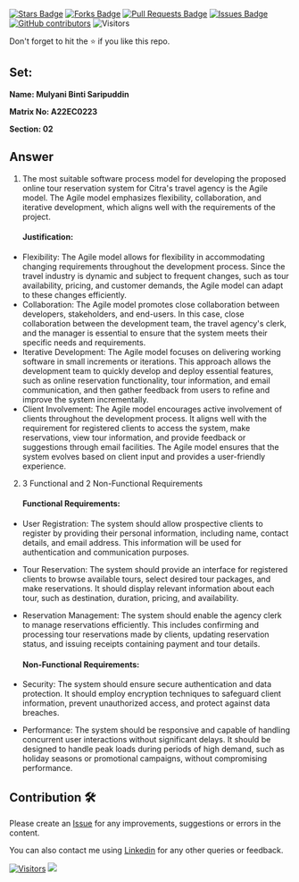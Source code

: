 <a href="https://github.com/drshahizan/learn-php/stargazers"><img src="https://img.shields.io/github/stars/drshahizan/learn-php" alt="Stars Badge"/></a>
<a href="https://github.com/drshahizan/learn-php/network/members"><img src="https://img.shields.io/github/forks/drshahizan/learn-php" alt="Forks Badge"/></a>
<a href="https://github.com/drshahizan/learn-php/pulls"><img src="https://img.shields.io/github/issues-pr/drshahizan/learn-php" alt="Pull Requests Badge"/></a>
<a href="https://github.com/drshahizan/learn-php/issues"><img src="https://img.shields.io/github/issues/drshahizan/learn-php" alt="Issues Badge"/></a>
<a href="https://github.com/drshahizan/learn-php/graphs/contributors"><img alt="GitHub contributors" src="https://img.shields.io/github/contributors/drshahizan/learn-php?color=2b9348"></a>
![Visitors](https://api.visitorbadge.io/api/visitors?path=https%3A%2F%2Fgithub.com%2Fdrshahizan%2Fsoftware-engineering&labelColor=%23d9e3f0&countColor=%23697689&style=flat)

Don't forget to hit the :star: if you like this repo.

## Set:

**Name: Mulyani Binti Saripuddin**

**Matrix No: A22EC0223**

**Section: 02**

## Answer
1. The most suitable software process model for developing the proposed online tour reservation system for Citra's travel agency is the Agile model. The Agile model emphasizes flexibility, collaboration, and iterative development, which aligns well with the requirements of the project.

   #### Justification:

- Flexibility: The Agile model allows for flexibility in accommodating changing requirements throughout the development process. Since the travel industry is dynamic and subject to frequent changes, such as tour availability, pricing, and customer demands, the Agile model can adapt to these changes efficiently.
- Collaboration: The Agile model promotes close collaboration between developers, stakeholders, and end-users. In this case, close collaboration between the development team, the travel agency's clerk, and the manager is essential to ensure that the system meets their specific needs and requirements.
- Iterative Development: The Agile model focuses on delivering working software in small increments or iterations. This approach allows the development team to quickly develop and deploy essential features, such as online reservation functionality, tour information, and email communication, and then gather feedback from users to refine and improve the system incrementally.
- Client Involvement: The Agile model encourages active involvement of clients throughout the development process. It aligns well with the requirement for registered clients to access the system, make reservations, view tour information, and provide feedback or suggestions through email facilities. The Agile model ensures that the system evolves based on client input and provides a user-friendly experience.

2. 3 Functional and 2 Non-Functional Requirements
   #### Functional Requirements:

- User Registration: The system should allow prospective clients to register by providing their personal information, including name, contact details, and email address. This information will be used for authentication and communication purposes.

- Tour Reservation: The system should provide an interface for registered clients to browse available tours, select desired tour packages, and make reservations. It should display relevant information about each tour, such as destination, duration, pricing, and availability.

- Reservation Management: The system should enable the agency clerk to manage reservations efficiently. This includes confirming and processing tour reservations made by clients, updating reservation status, and issuing receipts containing payment and tour details.

  #### Non-Functional Requirements:

- Security: The system should ensure secure authentication and data protection. It should employ encryption techniques to safeguard client information, prevent unauthorized access, and protect against data breaches.

- Performance: The system should be responsive and capable of handling concurrent user interactions without significant delays. It should be designed to handle peak loads during periods of high demand, such as holiday seasons or promotional campaigns, without compromising performance.
## Contribution 🛠️
Please create an [Issue](https://github.com/drshahizan/learn-php/issues) for any improvements, suggestions or errors in the content.

You can also contact me using [Linkedin](https://www.linkedin.com/in/drshahizan/) for any other queries or feedback.

[![Visitors](https://api.visitorbadge.io/api/visitors?path=https%3A%2F%2Fgithub.com%2Fdrshahizan&labelColor=%23697689&countColor=%23555555&style=plastic)](https://visitorbadge.io/status?path=https%3A%2F%2Fgithub.com%2Fdrshahizan)
![](https://hit.yhype.me/github/profile?user_id=81284918)

